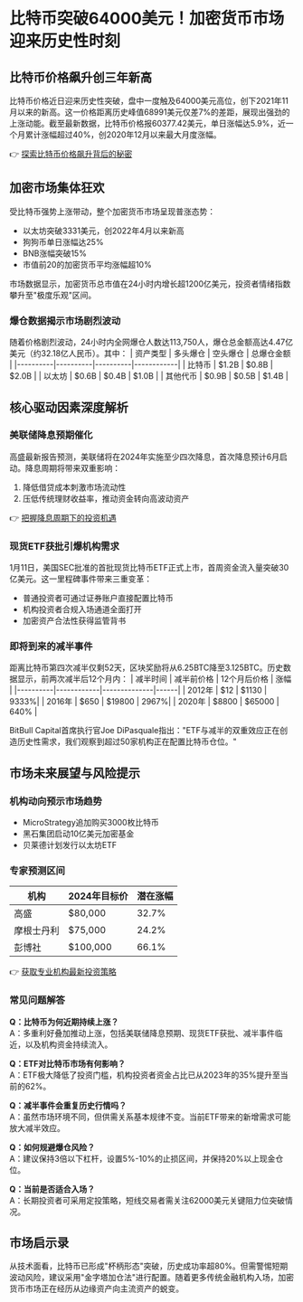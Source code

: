 # 比特币突破64000美元！加密货币市场迎来历史性时刻

## 比特币价格飙升创三年新高
比特币价格近日迎来历史性突破，盘中一度触及64000美元高位，创下2021年11月以来的新高。这一价格距离历史峰值68991美元仅差7%的差距，展现出强劲的上涨动能。截至最新数据，比特币价格报60377.42美元，单日涨幅达5.9%，近一个月累计涨幅超过40%，创2020年12月以来最大月度涨幅。

👉 [探索比特币价格飙升背后的秘密](https://bit.ly/okx_welcome)

## 加密市场集体狂欢
受比特币强势上涨带动，整个加密货币市场呈现普涨态势：
- 以太坊突破3331美元，创2022年4月以来新高
- 狗狗币单日涨幅达25%
- BNB涨幅突破15%
- 市值前20的加密货币平均涨幅超10%

市场数据显示，加密货币总市值在24小时内增长超1200亿美元，投资者情绪指数攀升至"极度乐观"区间。

### 爆仓数据揭示市场剧烈波动
随着价格剧烈波动，24小时内全网爆仓人数达113,750人，爆仓总金额高达4.47亿美元（约32.18亿人民币）。其中：
| 资产类型 | 多头爆仓 | 空头爆仓 | 总爆仓金额 |
|----------|----------|----------|------------|
| 比特币    | $1.2B    | $0.8B    | $2.0B      |
| 以太坊    | $0.6B    | $0.4B    | $1.0B      |
| 其他代币  | $0.9B    | $0.5B    | $1.4B      |

## 核心驱动因素深度解析

### 美联储降息预期催化
高盛最新报告预测，美联储将在2024年实施至少四次降息，首次降息预计6月启动。降息周期将带来双重影响：
1. 降低借贷成本刺激市场流动性
2. 压低传统理财收益率，推动资金转向高波动资产

👉 [把握降息周期下的投资机遇](https://bit.ly/okx_welcome)

### 现货ETF获批引爆机构需求
1月11日，美国SEC批准的首批现货比特币ETF正式上市，首周资金流入量突破30亿美元。这一里程碑事件带来三重变革：
- 普通投资者可通过证券账户直接配置比特币
- 机构投资者合规入场通道全面打开
- 加密资产合法性获得监管背书

### 即将到来的减半事件
距离比特币第四次减半仅剩52天，区块奖励将从6.25BTC降至3.125BTC。历史数据显示，前两次减半后12个月内：
| 减半时间 | 减半前价格 | 12个月后价格 | 涨幅 |
|----------|------------|--------------|------|
| 2012年   | $12        | $1130        | 9333%|
| 2016年   | $650       | $19800       | 2967%|
| 2020年   | $8800      | $65000       | 640% |

BitBull Capital首席执行官Joe DiPasquale指出："ETF与减半的双重效应正在创造历史性需求，我们观察到超过50家机构正在配置比特币仓位。"

## 市场未来展望与风险提示

### 机构动向预示市场趋势
- MicroStrategy追加购买3000枚比特币
- 黑石集团启动10亿美元加密基金
- 贝莱德计划发行以太坊ETF

### 专家预测区间
| 机构       | 2024年目标价 | 潜在涨幅 |
|------------|--------------|----------|
| 高盛       | $80,000      | 32.7%    |
| 摩根士丹利 | $75,000      | 24.2%    |
| 彭博社     | $100,000     | 66.1%    |

👉 [获取专业机构最新投资策略](https://bit.ly/okx_welcome)

### 常见问题解答
**Q：比特币为何近期持续上涨？**  
A：多重利好叠加推动上涨，包括美联储降息预期、现货ETF获批、减半事件临近，以及机构资金持续流入。

**Q：ETF对比特币市场有何影响？**  
A：ETF极大降低了投资门槛，机构投资者资金占比已从2023年的35%提升至当前的62%。

**Q：减半事件会重复历史行情吗？**  
A：虽然市场环境不同，但供需关系基本规律不变。当前ETF带来的新增需求可能放大减半效应。

**Q：如何规避爆仓风险？**  
A：建议保持3倍以下杠杆，设置5%-10%的止损区间，并保持20%以上现金仓位。

**Q：当前是否适合入场？**  
A：长期投资者可采用定投策略，短线交易者需关注62000美元关键阻力位突破情况。

## 市场启示录
从技术面看，比特币已形成"杯柄形态"突破，历史成功率超80%。但需警惕短期波动风险，建议采用"金字塔加仓法"进行配置。随着更多传统金融机构入场，加密货币市场正在经历从边缘资产向主流资产的蜕变。